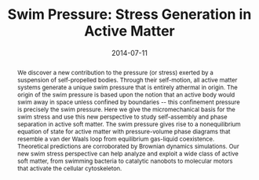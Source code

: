 ---
title: "Swim Pressure: Stress Generation in Active Matter"
date: 2014-07-11
authors: ["Sho C. Takatori", "**Wen Yan**", "John F. Brady"]
publication_types: ["2"]
featured: false
publication: "*Physical Review Letters*"
doi: "10.1103/PhysRevLett.113.028103"
abstract: We discover a new contribution to the pressure (or stress) exerted by a suspension of self-propelled bodies. Through their self-motion, all active matter systems generate a unique swim pressure that is entirely athermal in origin. The origin of the swim pressure is based upon the notion that an active body would swim away in space unless confined by boundaries -- this confinement pressure is precisely the swim pressure. Here we give the micromechanical basis for the swim stress and use this new perspective to study self-assembly and phase separation in active soft matter. The swim pressure gives rise to a nonequilibrium equation of state for active matter with pressure-volume phase diagrams that resemble a van der Waals loop from equilibrium gas-liquid coexistence. Theoretical predictions are corroborated by Brownian dynamics simulations. Our new swim stress perspective can help analyze and exploit a wide class of active soft matter, from swimming bacteria to catalytic nanobots to molecular motors that activate the cellular cytoskeleton.
---